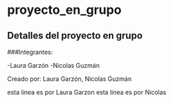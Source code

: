 # proyecto_en_grupo

## Detalles del proyecto en grupo

###Integrantes:

-Laura Garzón
-Nicolas Guzmán

Creado por: Laura Garzón, Nicolas Guzmán

esta linea es por Laura Garzon 
esta linea es por Nicolas
